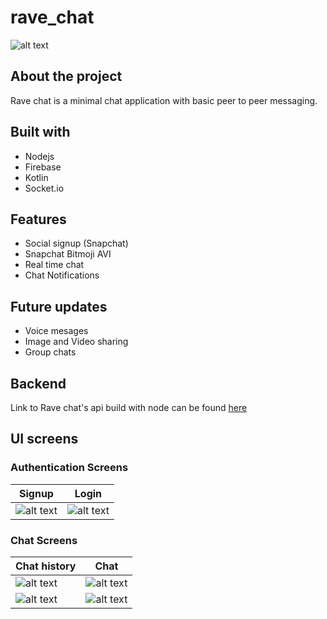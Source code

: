 # rave_chat
![alt text](https://firebasestorage.googleapis.com/v0/b/ravechat-39c2e.appspot.com/o/Screen_Recording_20210914-144353_1.gif?alt=media&token=73f4375b-7172-4941-8e11-029122c00a97)

## About the project
Rave chat is a minimal chat application with basic peer to peer messaging. 

## Built with
- Nodejs
- Firebase
- Kotlin
- Socket.io

## Features
- Social signup (Snapchat)
- Snapchat Bitmoji AVI
- Real time chat
- Chat Notifications

## Future updates
- Voice mesages
- Image and Video sharing
- Group chats

## Backend
Link to Rave chat's api build with node can be found [here](https://github.com/Abu-muhab/ravechat_api)

## UI screens
### Authentication Screens

| Signup | Login |
| ----------- | ----------- |
| ![alt text](https://firebasestorage.googleapis.com/v0/b/ravechat-39c2e.appspot.com/o/Screenshot_20211019-152321_Chat.jpg?alt=media&token=1a356a8c-cd43-4223-8cb8-29ee99e258b5) | ![alt text](https://firebasestorage.googleapis.com/v0/b/ravechat-39c2e.appspot.com/o/Screenshot_20211019-152331_Chat.jpg?alt=media&token=663dbc52-a216-459e-9b02-a4289bbdee76) | 

### Chat Screens

| Chat history | Chat |
| ----------- | ----------- |
| ![alt text](https://firebasestorage.googleapis.com/v0/b/ravechat-39c2e.appspot.com/o/Screenshot_20211019-153140_Chat.jpg?alt=media&token=356da252-a8dc-4e50-bfef-c5b569cb9bf2) | ![alt text](https://firebasestorage.googleapis.com/v0/b/ravechat-39c2e.appspot.com/o/Screenshot_20211019-153332_Chat.jpg?alt=media&token=eb8bfa40-2257-4124-ae61-151e0e6b54b1) |
| ![alt text](https://firebasestorage.googleapis.com/v0/b/ravechat-39c2e.appspot.com/o/Screenshot_20211019-153925_Chat.jpg?alt=media&token=26658d3f-e03c-4e44-b0c0-bf31eb21de8d) | ![alt text](https://firebasestorage.googleapis.com/v0/b/ravechat-39c2e.appspot.com/o/Screenshot_20211019-154623_One%20UI%20Home.jpg?alt=media&token=6ab58edc-6c21-4ba4-b9a3-56aea95b06f3) |
